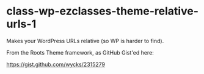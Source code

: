 class-wp-ezclasses-theme-relative-urls-1
========================================

Makes your WordPress URLs relative (so WP is harder to find).

From the Roots Theme framework, as GitHub Gist'ed here:

https://gist.github.com/wycks/2315279